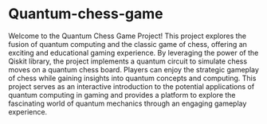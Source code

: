 # Quantum-chess-game
Welcome to the Quantum Chess Game Project! This project explores the fusion of quantum computing and the classic game of chess, offering an exciting and educational gaming experience. By leveraging the power of the Qiskit library, the project implements a quantum circuit to simulate chess moves on a quantum chess board. Players can enjoy the strategic gameplay of chess while gaining insights into quantum concepts and computing. This project serves as an interactive introduction to the potential applications of quantum computing in gaming and provides a platform to explore the fascinating world of quantum mechanics through an engaging gameplay experience.
